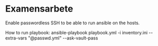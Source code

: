 # Examensarbete

Enable passwordless SSH to be able to run ansible on the hosts.

How to run playbook:
ansible-playbook playbook.yml -i inventory.ini --extra-vars "@passwd.yml" --ask-vault-pass
